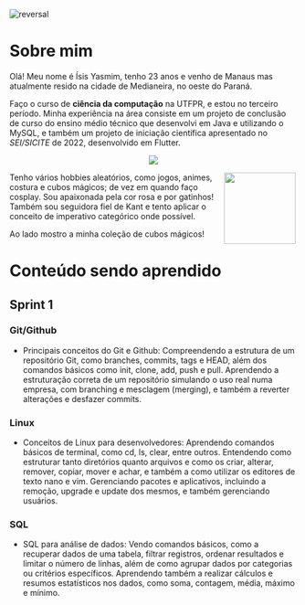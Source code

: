 ![reversal](https://capsule-render.vercel.app/api?type=waving&text=Compass%20UOL&fontSize=50&animation=fadeIn&height=210&fontAlignY=30&desc=Repositório%20do%20Programa%20de%20Bolsas&descSize=25&descAlignY=50&color=gradient&customColorList=27)
# Sobre mim
Olá! Meu nome é Ísis Yasmim, tenho 23 anos e venho de Manaus mas atualmente resido na cidade de Medianeira, no oeste do Paraná. 

Faço o curso de __ciência da computação__ na UTFPR, e estou no terceiro período. Minha experiência na área
consiste em um projeto de conclusão de curso do ensino médio técnico que desenvolvi em Java e
utilizando o MySQL, e também um projeto de iniciação científica apresentado no _SEI/SICITE_ de 2022,
desenvolvido em Flutter.

<p align = "center">
<a href="https://github.com/anuraghazra/github-readme-stats">
  <img src="https://github-readme-stats.vercel.app/api/top-langs/?username=Isisyasmim&size_weight=0.5&count_weight=1&layout=donut&theme=tokyonight" />
</a>
</p>




<img align = "right" width="125" height="125" hspace="3" src="https://i.imgur.com/9KmYrKv.jpg">

Tenho vários hobbies aleatórios, como jogos, animes, costura e cubos mágicos; de vez em quando faço cosplay. Sou apaixonada pela cor rosa e por gatinhos! Também sou seguidora fiel de Kant e tento aplicar o conceito de imperativo categórico onde possível.
 
Ao lado mostro a minha coleção de cubos mágicos!

# Conteúdo sendo aprendido
## Sprint 1
### Git/Github
* Principais conceitos do Git e Github: Compreendendo a estrutura de um repositório Git, como branches, commits, tags e HEAD, além dos comandos básicos como init, clone, add, push e pull. Aprendendo a estruturação correta de um repositório simulando o uso real numa empresa, com branching e mesclagem (merging), e também a reverter alterações e desfazer commits.
### Linux
* Conceitos de Linux para desenvolvedores: Aprendendo comandos básicos de terminal, como cd, ls, clear, entre outros. Entendendo como estruturar tanto diretórios quanto arquivos e como os criar, alterar, remover, copiar, mover e achar, e também a como utilizar os editores de texto nano e vim. Gerenciando pacotes e aplicativos, incluindo a remoção, upgrade e update dos mesmos, e também gerenciando usuários.
### SQL
* SQL para análise de dados: Vendo comandos básicos, como a recuperar dados de uma tabela, filtrar registros, ordenar resultados e limitar o número de linhas, além de como agrupar dados por categorias ou critérios específicos. Aprendendo também a realizar cálculos e resumos estatísticos nos dados, como soma, contagem, média, máximo e mínimo.


